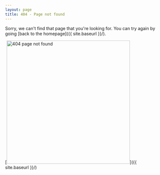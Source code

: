 ```yaml
---
layout: page
title: 404 - Page not found
---
```


Sorry, we can't find that page that you're looking for. You can try again by going [back to the homepage]({{ site.baseurl }}/).

[<img src="{{ site.baseurl }}/images/404_test_signal.png" alt="404 page not found" style="width: 400px;"/>]({{ site.baseurl }}/)

